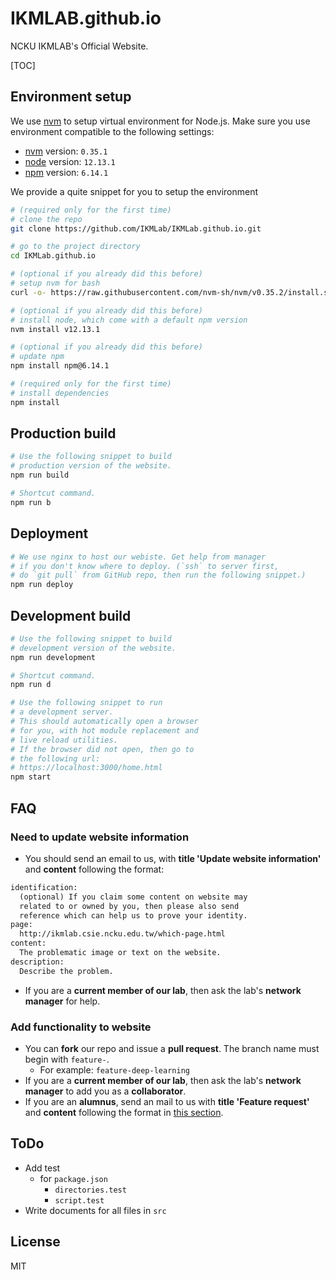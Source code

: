 # IKMLAB.github.io

NCKU IKMLAB's Official Website.

[TOC]

## Environment setup

We use [nvm](https://github.com/nvm-sh/nvm) to setup virtual environment for Node.js.
Make sure you use environment compatible to the following settings:

- [nvm](https://github.com/nvm-sh/nvm) version: `0.35.1`
- [node](https://nodejs.org/en/) version: `12.13.1`
- [npm](https://www.npmjs.com/) version: `6.14.1`

We provide a quite snippet for you to setup the environment

```sh
# (required only for the first time)
# clone the repo
git clone https://github.com/IKMLab/IKMLab.github.io.git

# go to the project directory
cd IKMLab.github.io

# (optional if you already did this before)
# setup nvm for bash
curl -o- https://raw.githubusercontent.com/nvm-sh/nvm/v0.35.2/install.sh | bash

# (optional if you already did this before)
# install node, which come with a default npm version
nvm install v12.13.1

# (optional if you already did this before)
# update npm
npm install npm@6.14.1

# (required only for the first time)
# install dependencies
npm install
```

## Production build

```sh
# Use the following snippet to build
# production version of the website.
npm run build

# Shortcut command.
npm run b
```

## Deployment

```sh
# We use nginx to host our webiste. Get help from manager
# if you don't know where to deploy. (`ssh` to server first,
# do `git pull` from GitHub repo, then run the following snippet.)
npm run deploy
```

## Development build

```sh
# Use the following snippet to build
# development version of the website.
npm run development

# Shortcut command.
npm run d

# Use the following snippet to run
# a development server.
# This should automatically open a browser
# for you, with hot module replacement and
# live reload utilities.
# If the browser did not open, then go to
# the following url:
# https://localhost:3000/home.html
npm start
```

## FAQ

### Need to update website information

- You should send an email to us, with **title 'Update website information'** and **content** following the format:

```txt
identification:
  (optional) If you claim some content on website may
  related to or owned by you, then please also send
  reference which can help us to prove your identity.
page:
  http://ikmlab.csie.ncku.edu.tw/which-page.html
content:
  The problematic image or text on the website.
description:
  Describe the problem.
```

- If you are a **current member of our lab**, then ask the lab's **network manager** for help.

### Add functionality to website

- You can **fork** our repo and issue a **pull request**. The branch name must begin with `feature-`.
  - For example: `feature-deep-learning`
- If you are a **current member of our lab**, then ask the lab's **network manager** to add you as a **collaborator**.
- If you are an **alumnus**, send an mail to us with **title 'Feature request'** and **content** following the format in [this section](#need-to-update-website-information).

## ToDo

- Add test
  - for `package.json`
    - `directories.test`
    - `script.test`
- Write documents for all files in `src`

## License

MIT
